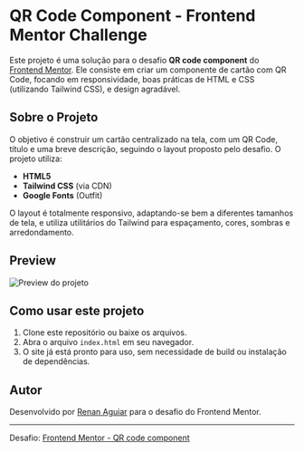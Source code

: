 # QR Code Component - Frontend Mentor Challenge

Este projeto é uma solução para o desafio **QR code component** do [Frontend Mentor](https://www.frontendmentor.io/). Ele consiste em criar um componente de cartão com QR Code, focando em responsividade, boas práticas de HTML e CSS (utilizando Tailwind CSS), e design agradável.

## Sobre o Projeto

O objetivo é construir um cartão centralizado na tela, com um QR Code, título e uma breve descrição, seguindo o layout proposto pelo desafio. O projeto utiliza:

- **HTML5**  
- **Tailwind CSS** (via CDN)
- **Google Fonts** (Outfit)

O layout é totalmente responsivo, adaptando-se bem a diferentes tamanhos de tela, e utiliza utilitários do Tailwind para espaçamento, cores, sombras e arredondamento.

## Preview

![Preview do projeto](./images/)

## Como usar este projeto

1. Clone este repositório ou baixe os arquivos.
2. Abra o arquivo `index.html` em seu navegador.
3. O site já está pronto para uso, sem necessidade de build ou instalação de dependências.

## Autor

Desenvolvido por [Renan Aguiar](https://github.com/renandev0923) para o desafio do Frontend Mentor.

---
Desafio: [Frontend Mentor - QR code component](https://www.frontendmentor.io/challenges/qr-code-component-iux_sIO_H)
